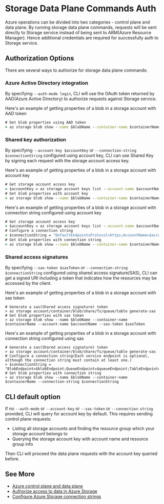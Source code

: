 # Storage Data Plane Commands Auth

Azure operations can be divided into two categories - control plane and data plane. By running storage data plane commands, requests will be sent directly to Storage service instead of being sent to ARM(Azure Resource Manager). Hence additional credentials are required for successfully auth to Storage service.

## Authorization Options

There are several ways to authorize for storage data plane commands:

### Azure Active Directory integration

By specifying `--auth-mode login`, CLI will use the OAuth token returned by AAD(Azure Active Directory) to authorize requests against Storage service.

Here's an example of getting properties of a blob in a storage account with AAD token
```cmd
# Get blob properties using AAD token
> az storage blob show --name $blobName --container-name $containerName --account-name $accountName --auth-mode login
```

### Shared key authorization

By specifying `--account-key $accountKey` or `--connection-string $connectionString` configured using account key, CLI can use Shared Key by signing each request with the storage account access key.

Here's an example of getting properties of a blob in a storage account with account key
```cmd
# Get storage account access key
> $accountKey = az storage account keys list --account-name $accountName --resource-group $rgName --query "[0].value"
# Get blob properties with account key
> az storage blob show --name $blobName --container-name $containerName --account-name $accountName --account-key $accountKey
```

Here's an example of getting properties of a blob in a storage account with connection string configured using account key
```cmd
# Get storage account access key
> $accountKey = az storage account keys list --account-name $accountName --resource-group $rgName --query "[0].value"
# Configure a connection string
> $connectionString = "DefaultEndpointsProtocol=https;AccountName=$accountName;AccountKey=$accountKey"
# Get blob properties with connection string
> az storage blob show --name $blobName --container-name $containerName --connection-string $connectionString
```

### Shared access signatures

By specifying `--sas-token $sasToken` or `--connection-string $connectionString` configured using shared access signature(SAS), CLI can get a signed URI including a token that indicates how the resources may be accessed by the client.

Here's an example of getting properties of a blob in a storage account with sas token
```
# Generate a sas(Shared access signature) token
> az storage account/container/blob/share/fs/queue/table generate-sas
# Get blob properties with sas token
> az storage blob show --name $blobName --container-name $containerName --account-name $accountName --sas-token $sasToken
```

Here's an example of getting properties of a blob in a storage account with connection string configured using sas
```
# Generate a sas(Shared access signature) token
> az storage account/container/blob/share/fs/queue/table generate-sas
# Configure a connection string(Each service endpoint is optional, although the connection string must contain at least one.)
> $connectionString = "BlobEndpoint=$blobEndpoint;QueueEndpoint=$queueEndpoint;TableEndpoint=$tableEndpoint;FileEndpoint=$fileEndpoint;SharedAccessSignature=$sasToken"
# Get blob properties with connection string
> az storage blob show --name $blobName --container-name $containerName --connection-string $connectionString
```

## CLI default option

If no `--auth-mode` or `--account-key` or `--sas-token` or `--connection-string` provided, CLI will query for account key by default. This requires sending control plane requests:
* Listing all storage accounts and finding the resource group which your storage account belongs to
* Querying the storage account key with account name and resource group info

Then CLI will proceed the data plane requests with the account key queried before.

## See More
* [Azure control plane and data plane](https://docs.microsoft.com/en-us/azure/azure-resource-manager/management/control-plane-and-data-plane)
* [Authorize access to data in Azure Storage](https://docs.microsoft.com/en-us/azure/storage/common/authorize-data-access)
* [Configure Azure Storage connection strings](https://docs.microsoft.com/en-us/azure/storage/common/storage-configure-connection-string)
